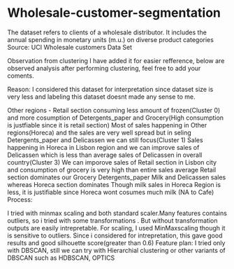 # Wholesale-customer-segmentation
The dataset refers to clients of a wholesale distributor. It includes the annual spending in monetary units (m.u.) on diverse product categories  Source: UCI Wholesale customers Data Set



Observation from clustering I have added it for easier refference, below are observed analysis after performing clustering, feel free to add your coments.

Reason: I considered this dataset for interpretation since dataset size is very less and labeling this dataset doesnt made any sense to me.

Other regions - Retail section consuming less amount of frozen(Cluster 0) and more cosumption of Detergents_paper and Grocery(High consumption is justfiable since it is retail section)
Most of sales happening in Other regions(Horeca) and the sales are very well spread but in seling Detergents_paper and Delicassen we can still focus(Cluster 1)
Sales happening in Horeca in Lisbon region and we can improve sales of Delicassen which is less than average sales of Delicassen in overall country(Cluster 3)
We can imporove sales of Retail section in Lisbon city and consumption of grocery is very high than entire sales average
Retail section dominates our Grocery Detergents_paper Milk and Delicassen sales whereas Horeca section dominates
Though milk sales in Horeca Region is less, it is justifiable since Horeca wont cosumes much milk (NA to Cafe)
Process:

I tried with minmax scaling and both standard scaler.Many features contains outliers, so i tried with some transformations . But without transformation outputs are easily intrepretable.
For scaling, I used MinMaxscaling though it is sensitive to outliers. Since i considered for intrepretation, this gave good results and good silhouette score(greater than 0.6)
Feature plan: I tried only with DBSCAN, still we can try with Hierarchial clustering or other variants of DBSCAN such as HDBSCAN, OPTICS
